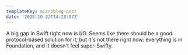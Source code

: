 ```yaml
---
templateKey: microblog-post
date: '2018-10-22T14:28:07Z'
---
```


A big gap in Swift right now is I/O. Seems like there should be a good protocol-based solution for it, but it&apos;s not there right now: everything is in Foundation, and it doesn&apos;t feel super-Swifty.

